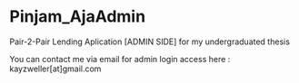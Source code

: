 # Pinjam_AjaAdmin
Pair-2-Pair Lending Aplication [ADMIN SIDE] for my undergraduated thesis

You can contact me via email for admin login access here :
kayzweller[at]gmail.com
